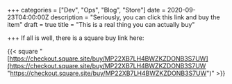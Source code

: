 +++
categories = ["Dev", "Ops", "Blog", "Store"]
date = 2020-09-23T04:00:00Z
description = "Seriously, you can click this link and buy the item"
draft = true
title = "This is a real thing you can actually buy"

+++
If all is well, there is a square buy link here:

{{< square "[https://checkout.square.site/buy/MP22XB7LH4BWZKZDONB3S7UW](https://checkout.square.site/buy/MP22XB7LH4BWZKZDONB3S7UW "https://checkout.square.site/buy/MP22XB7LH4BWZKZDONB3S7UW")" >}}